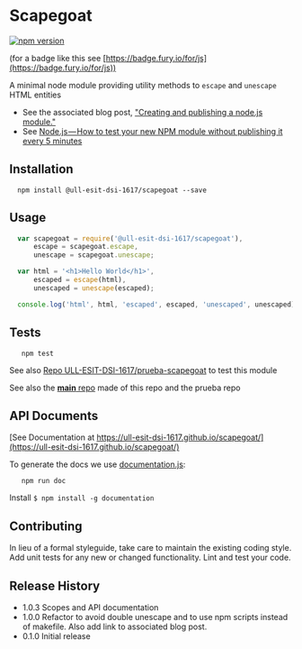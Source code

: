 Scapegoat
=========

[![npm version](https://badge.fury.io/js/%40ull-esit-dsi-1617%2Fscapegoat.svg)](https://badge.fury.io/js/%40ull-esit-dsi-1617%2Fscapegoat)

(for a badge like this see [https://badge.fury.io/for/js](https://badge.fury.io/for/js))

A minimal node module providing utility methods to `escape` and `unescape` HTML entities

* See the associated blog post, ["Creating and publishing a node.js module."](https://quickleft.com/blog/creating-and-publishing-a-node-js-module/)
* See [Node.js — How to test your new NPM module without publishing it every 5 minutes](https://medium.com/@the1mills/how-to-test-your-npm-module-without-publishing-it-every-5-minutes-1c4cb4b369be)

## Installation

```shell
  npm install @ull-esit-dsi-1617/scapegoat --save
```

## Usage

```js
  var scapegoat = require('@ull-esit-dsi-1617/scapegoat'),
      escape = scapegoat.escape,
      unescape = scapegoat.unescape;

  var html = '<h1>Hello World</h1>',
      escaped = escape(html),
      unescaped = unescape(escaped);

  console.log('html', html, 'escaped', escaped, 'unescaped', unescaped);
```

## Tests

```shell
   npm test
```

See also
[Repo ULL-ESIT-DSI-1617/prueba-scapegoat](https://github.com/ULL-ESIT-DSI-1617/prueba-scapegoat) to test this module

See also the [**main** repo](https://github.com/ULL-ESIT-DSI-1617/create-a-npm-module) made of this repo and the 
prueba repo

## API Documents

[See Documentation at https://ull-esit-dsi-1617.github.io/scapegoat/](https://ull-esit-dsi-1617.github.io/scapegoat/)

To generate the docs we use [documentation.js](http://documentation.js.org/):

```shell
   npm run doc
```

Install `$ npm install -g documentation`


## Contributing

In lieu of a formal styleguide, take care to maintain the existing coding style.
Add unit tests for any new or changed functionality. Lint and test your code.

## Release History

* 1.0.3 Scopes and API documentation
* 1.0.0 Refactor to avoid double unescape and to use npm scripts instead
  of makefile.  Also add link to associated blog post.
* 0.1.0 Initial release
